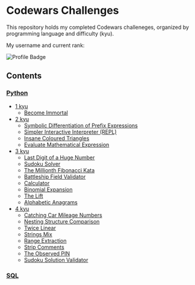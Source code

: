 # Codewars Challenges


This repository holds my completed Codewars challeneges, organized by 
programming language and difficulty (kyu).

My username and current rank:

![Profile Badge](https://www.codewars.com/users/newtonsspawn/badges/large)

## Contents


### [Python](./Python)

- [1 kyu](./Python/1%20kyu)
  - [Become Immortal](./Python/1%20kyu/Become%20Immortal)
- [2 kyu](./Python/2%20kyu)
  - [Symbolic Differentiation of Prefix Expressions](./Python/2%20kyu/Symbolic%20Differentiationof%20Prefix%20Expressions)
  - [Simpler Interactive Interpreter (REPL)](./Python/2%20kyu/Simpler%20Interactive%20Interpreter%20(REPL))
  - [Insane Coloured Triangles](./Python/2%20kyu/Insane%20Coloured%20Triangles)
  - [Evaluate Mathematical Expression](./Python/2%20kyu/Evaluate%20Mathematical%20Expression)
- [3 kyu](./Python/3%20kyu)
  - [Last Digit of a Huge Number](./Python/3%20kyu/Last%20Digit%20of%20a%20Huge%20Number)
  - [Sudoku Solver](./Python/3%20kyu/Sudoku%20Solver)
  - [The Millionth Fibonacci Kata](./Python/3%20kyu/The%20Millionth%20Fibonacci%20Kata)
  - [Battleship Field Validator](./Python/3%20kyu/Battleship%20Field%20Validator)
  - [Calculator](./Python/3%20kyu/Calculator)
  - [Binomial Expansion](./Python/3%20kyu/Binomial%20Expansion)
  - [The Lift](./Python/3%20kyu/The%20Lift)
  - [Alphabetic Anagrams](./Python/3%20kyu/Alphabetic%20Anagrams)
- [4 kyu](./Python/4%20kyu)
  - [Catching Car Mileage Numbers](./Python/4%20kyu/Catching%20Car%20Mileage%20Numbers)
  - [Nesting Structure Comparison](./Python/4%20kyu/Nesting%20Structure%20Comparison)
  - [Twice Linear](./Python/4%20kyu/Twice%20Linear)
  - [Strings Mix](./Python/4%20kyu/Strings%20Mix)
  - [Range Extraction](./Python/4%20kyu/Range%20Extraction)
  - [Strip Comments](./Python/4%20kyu/Strip%20Comments)
  - [The Observed PIN](./Python/4%20kyu/The%20Observed%20PIN)
  - [Sudoku Solution Validator](./Python/4%20kyu/Sudoku%20Solution%20Validator)


### [SQL](./SQL)
